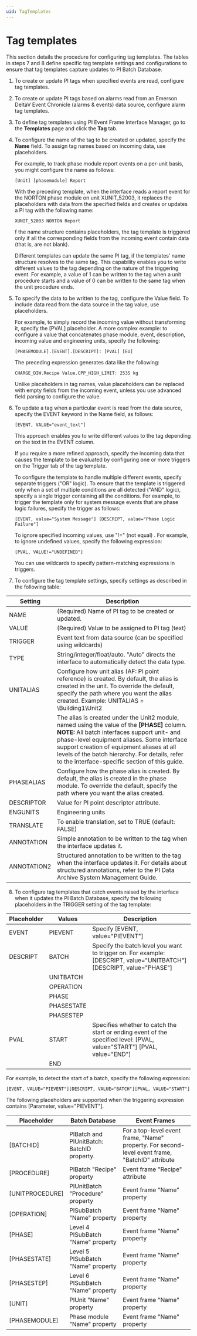 ```yaml
---
uid: TagTemplates
---
```


# Tag templates

This section details the procedure for configuring tag templates. The tables in steps 7 and 8 define specific tag template settings and configurations to ensure that tag templates capture updates to PI Batch Database.

1. 	To create or update PI tags when specified events are read, configure tag templates.
2. 	To create or update PI tags based on alarms read from an Emerson DeltaV Event Chronicle (alarms & events) data source, configure alarm tag templates.
3. 	To define tag templates using PI Event Frame Interface Manager, go to the **Templates** page and click the **Tag** tab.
4. 	To configure the name of the tag to be created or updated, specify the **Name** field. To assign tag names based on incoming data, use placeholders.

    For example, to track phase module report events on a per-unit basis, you might configure the name as follows:

    ```
    [Unit] [phasemodule] Report
    ```
    With the preceding template, when the interface reads a report event for the NORTON phase module on unit XUNIT_52003, it replaces the placeholders with data from the specified fields and creates or updates a PI tag with the following name:

    ```
    XUNIT_52003 NORTON Report
    ```

    f the name structure contains placeholders, the tag template is triggered only if all the corresponding fields from the incoming event contain data (that is, are not blank).

    Different templates can update the same PI tag, if the templates’ name structure resolves to the same tag. This capability enables you to write different values to the tag depending on the nature of the triggering event. For example, a value of 1 can be written to the tag when a unit procedure starts and a value of 0 can be written to the same tag when the unit procedure ends.
5. 	To specify the data to be written to the tag, configure the Value field. To include data read from the data source in the tag value, use placeholders.

    For example, to simply record the incoming value without transforming it, specify the [PVAL] placeholder. A more complex example: to configure a value that concatenates phase module, event, description, incoming value and engineering units, specify the following:

    ```
    [PHASEMODULE].[EVENT].[DESCRIPT]: [PVAL] [EU]
    ```

    The preceding expression generates data like the following:

    ```
    CHARGE_DIW.Recipe Value.CPP_HIGH_LIMIT: 2535 kg
    ```

    Unlike placeholders in tag names, value placeholders can be replaced with empty fields from the incoming event, unless you use advanced field parsing to configure the value.
    
6. 	To update a tag when a particular event is read from the data source, specify the EVENT keyword in the Name field, as follows:

    ```
    [EVENT, VALUE="event_text"]
    ```

    This approach enables you to write different values to the tag depending on the text in the EVENT column.

    If you require a more refined approach, specify the incoming data that causes the template to be evaluated by configuring one or more triggers on the Trigger tab of the tag template.

    To configure the template to handle multiple different events, specify separate triggers ("OR" logic). To ensure that the template is triggered only when a set of multiple conditions are all detected ("AND" logic), specify a single trigger containing all the conditions. For example, to trigger the template only for system message events that are phase logic failures, specify the trigger as follows:

    ```
    [EVENT, value="System Message"] [DESCRIPT, value="Phase Logic Failure"]
    ```

    To ignore specified incoming values, use "!=" (not equal) . For example, to ignore undefined values, specify the following expression:

    ```
    [PVAL, VALUE!="UNDEFINED"]
    ```

    You can use wildcards to specify pattern-matching expressions in triggers.

7. 	To configure the tag template settings, specify settings as described in the following table:

| Setting | Description |
| ------- | ----------- |
| NAME | (Required) Name of PI tag to be created or updated. |
| VALUE | (Required) Value to be assigned to PI tag (text) |
| TRIGGER | Event text from data source (can be specified using wildcards) |
| TYPE| String/integer/float/auto. "Auto" directs the interface to automatically detect the data type. |
| UNITALIAS | Configure how unit alias (AF: PI point reference) is created. By default, the alias is created in the unit. To override the default, specify the path where you want the alias created. Example: UNITALIAS = \Building1\Unit2|[PHASE] | 
|  | The alias is created under the Unit2 module, named using the value of the **[PHASE]** column. **NOTE:** All batch interfaces support unit- and phase-level equipment aliases. Some interface support creation of equipment aliases at all levels of the batch hierarchy. For details, refer to the interface-specific section of this guide. |
| PHASEALIAS | Configure how the phase alias is created. By default, the alias is created in the phase module. To override the default, specify the path where you want the alias created. |
| DESCRIPTOR | Value for PI point descriptor attribute. |
| ENGUNITS | Engineering units |
| TRANSLATE | To enable translation, set to TRUE (default: FALSE) |
| ANNOTATION | Simple annotation to be written to the tag when the interface updates it. |
| ANNOTATION2 | Structured annotation to be written to the tag when the interface updates it. For details about structured annotations, refer to the PI Data Archive System Management Guide. |

8. 	To configure tag templates that catch events raised by the interface when it updates the PI Batch Database, specify the following placeholders in the TRIGGER setting of the tag template:

| Placeholder | Values | Description |
| ----------- | ------ | ----------- |
| EVENT | PIEVENT | Specify [EVENT, value="PIEVENT"] |
| DESCRIPT | BATCH | Specify the batch level you want to trigger on. For example: [DESCRIPT, value="UNITBATCH"] [DESCRIPT, value="PHASE"] |
|  | UNITBATCH |   |
|  | OPERATION |   |
|  | PHASE     |   |
|  | PHASESTATE |   |
|  | PHASESTEP  |   |
| PVAL  | START |  Specifies whether to catch the start or ending event of the specified level: [PVAL, value="START"] [PVAL, value="END"] |
|       | END  |

For example, to detect the start of a batch, specify the following expression:
```
[EVENT, VALUE="PIEVENT"][DESCRIPT, VALUE="BATCH"][PVAL, VALUE="START"]
```
The following placeholders are supported when the triggering expression contains [Parameter, value="PIEVENT"].

| Placeholder | Batch Database | Event Frames |
| ----------- | -------------- | ------------ |
| [BATCHID] | PIBatch and PIUnitBatch: BatchID property. | For a top-level event frame, "Name" property. For second-level event frame, "BatchID" attribute |
| [PROCEDURE] | PIBatch "Recipe" property | Event frame "Recipe" attribute |
| [UNITPROCEDURE] | PIUnitBatch "Procedure" property | Event frame "Name" property |
| [OPERATION] | PISubBatch "Name" property | Event frame "Name" property |
| [PHASE] | Level 4 PISubBatch "Name" property | Event frame "Name" property |
| [PHASESTATE] | Level 5 PISubBatch "Name" property | Event frame "Name" property |
| [PHASESTEP] | Level 6 PISubBatch "Name" property | Event frame "Name" property |
| [UNIT] | PIUnit "Name" property | Event frame "Name" property |
| [PHASEMODULE] | Phase module "Name" property | Event frame "Name" property |